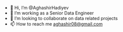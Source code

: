 - 👋 Hi, I’m @AghashirHadiyev
- 👀 I’m working as a Senior Data Engineer
- 💞️ I’m looking to collaborate on data related projects
- 📫 How to reach me aghashir08@gmail.com

<!---
AghashirHadiyev/AghashirHadiyev is a ✨ special ✨ repository because its `README.md` (this file) appears on your GitHub profile.
You can click the Preview link to take a look at your changes.
--->
